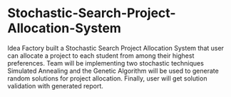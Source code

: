# Stochastic-Search-Project-Allocation-System
Idea Factory built a Stochastic Search Project Allocation System that user can allocate a project to each student from among their highest preferences. Team will be implementing two stochastic techniques Simulated Annealing and the Genetic Algorithm will be used to generate random solutions for project allocation. Finally, user will get solution validation with generated report.
